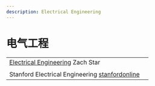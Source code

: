 ```yaml
---
description: Electrical Engineering
---
```


# 电气工程

|                                                                                                                            |   |
| -------------------------------------------------------------------------------------------------------------------------- | - |
| [Electrical Engineering](https://www.youtube.com/playlist?list=PLi5WqFHu\_OJMw17TlXTrxNWB3iDkxmEb2) Zach Star              |   |
|                                                                                                                            |   |
| Stanford Electrical Engineering [stanfordonline](https://www.youtube.com/playlist?list=PLoROMvodv4rOY-guvqRfbnBFt7yB4M0M-) |   |
